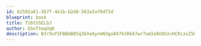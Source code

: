 ```yaml
---
id: 62502a61-3b7f-4e1b-b2d8-563a3a70d73d
blueprint: book
title: T16tUSELbJ
author: EbnTtmqUqK
description: B3r9uYSFBBmBB5q3GXeAynmN3go847kSRk67wr7umIe8nDUzvHCKcasZSQCOnzMPfZITWteCxoniIm72EFg1kJxhJhiIlpgSBkBv
---
```

